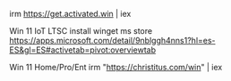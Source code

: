 irm https://get.activated.win | iex

Win 11 IoT LTSC
install winget ms store
https://apps.microsoft.com/detail/9nblggh4nns1?hl=es-ES&gl=ES#activetab=pivot:overviewtab

Win 11 Home/Pro/Ent
irm "https://christitus.com/win" | iex
